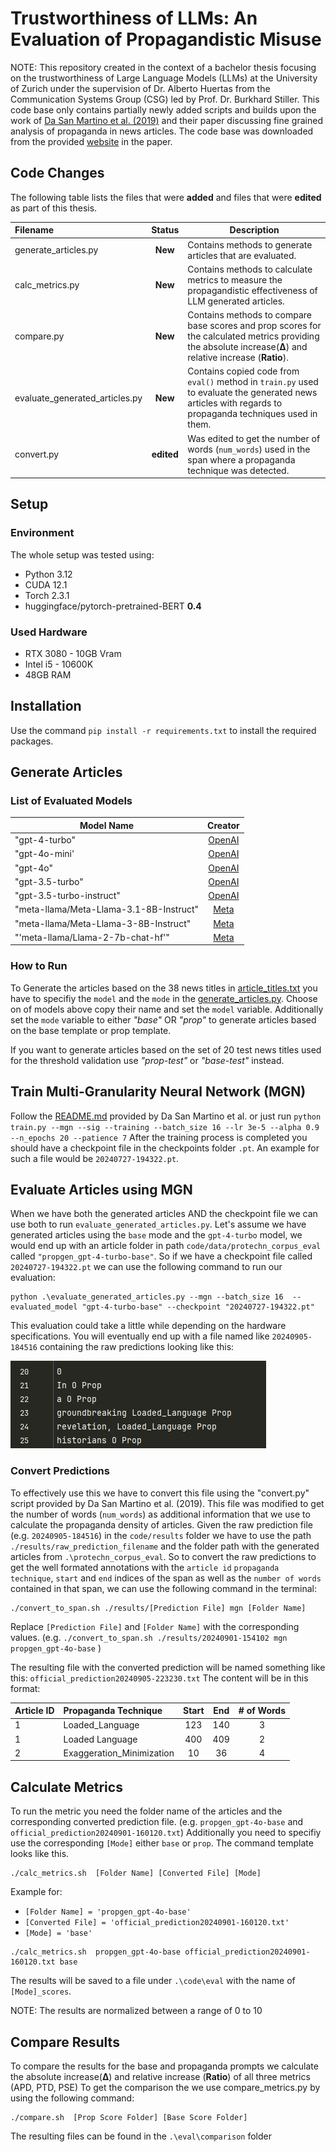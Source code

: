 # Trustworthiness of LLMs: An Evaluation of Propagandistic Misuse


NOTE: This repository created in the context of a bachelor thesis focusing on the trustworthiness of Large Language Models (LLMs) at the University of Zurich under the supervision of Dr. Alberto Huertas from the Communication Systems Group (CSG) led by Prof. Dr. Burkhard Stiller.
This code base only contains partially newly added scripts and builds upon the work of [Da San Martino et al. (2019)](https://aclanthology.org/D19-1565/) and their paper discussing
fine grained analysis of propaganda in news articles. The code base was downloaded from the provided [website](https://propaganda.qcri.org/fine-grained-propaganda-emnlp.html) in the paper.

## Code Changes
The following table lists the files that were **added** and files that were **edited** as part of this thesis.


 | Filename                       |   Status   | Description                                                                                                                                                  |
|:-------------------------------|:----------:|--------------------------------------------------------------------------------------------------------------------------------------------------------------|
| generate_articles.py           |  **New**   | Contains methods to generate articles that are evaluated.                                                                                                    |
| calc_metrics.py                |  **New**   | Contains methods to calculate metrics to measure the propagandistic effectiveness of LLM generated articles.                                                 |
| compare.py                     |  **New**   | Contains methods to compare base scores and prop scores for the calculated metrics providing the absolute increase(**Δ**) and relative increase (**Ratio**). |
| evaluate_generated_articles.py |  **New**   | Contains copied code from `eval()` method in `train.py` used to evaluate the generated news articles with regards to propaganda techniques used in them.     |
| convert.py                     | **edited** | Was edited to get the number of words (`num_words`) used in the span where a propaganda technique was detected.                                              |

## Setup

### Environment
The whole setup was tested using: 
- Python 3.12
- CUDA 12.1 
- Torch 2.3.1
- huggingface/pytorch-pretrained-BERT **0.4**

### Used Hardware
- RTX 3080 - 10GB Vram
- Intel i5 - 10600K
- 48GB RAM


## Installation
Use the command  ```pip install -r requirements.txt``` to install the required packages.

## Generate Articles

### List of Evaluated Models
| Model Name                              |                      Creator                      |
|-----------------------------------------|:-------------------------------------------------:|
| "gpt-4-turbo"                           | [OpenAI](https://platform.openai.com/docs/models) |
| "gpt-4o-mini'                           | [OpenAI](https://platform.openai.com/docs/models) |
| "gpt-4o"                                | [OpenAI](https://platform.openai.com/docs/models) |
| "gpt-3.5-turbo"                         | [OpenAI](https://platform.openai.com/docs/models) |
| "gpt-3.5-turbo-instruct"                | [OpenAI](https://platform.openai.com/docs/models) |
| "meta-llama/Meta-Llama-3.1-8B-Instruct" |     [Meta](https://huggingface.co/meta-llama)     |
| "meta-llama/Meta-Llama-3-8B-Instruct"   |     [Meta](https://huggingface.co/meta-llama)     |
| "'meta-llama/Llama-2-7b-chat-hf'"       |     [Meta](https://huggingface.co/meta-llama)     |

### How to Run

To Generate the articles based on the 38 news titles in [article_titles.txt](code/article_titles.txt) you have to specifiy the `model` and the `mode` in the [generate_articles.py](code/generate_articles.py). 
Choose on of models above copy their name and set the `model` variable.
Additionally set the `mode` variable to either *"base"* OR *"prop"* to generate articles based on the base template or prop template.

If you want to generate articles based on the set of 20 test news titles used for the threshold validation use *"prop-test"* or *"base-test"* instead.




## Train Multi-Granularity Neural Network (MGN)
Follow the [README.md](code/README.md) provided by Da San Martino et al. or just run ```python train.py --mgn --sig --training --batch_size 16 --lr 3e-5 --alpha 0.9 --n_epochs 20 --patience 7```
After the training process is completed you should have a checkpoint file in the checkpoints folder `.pt`. An example for such a file would be `20240727-194322.pt`.

## Evaluate Articles using MGN
When we have both the generated articles AND the checkpoint file we can use both to run `evaluate_generated_articles.py`.
Let's assume we have generated articles using the `base` mode and the `gpt-4-turbo` model, we would end up with an article folder in path
`code/data/protechn_corpus_eval` called `"propgen_gpt-4-turbo-base"`. So if we have a checkpoint file called `20240727-194322.pt` we can use the following command to run our evaluation:

```
python .\evaluate_generated_articles.py --mgn --batch_size 16  --evaluated_model "gpt-4-turbo-base" --checkpoint "20240727-194322.pt"
```
This evaluation could take a little while depending on the hardware specifications. You will eventually end up with a file named like `20240905-184516` containing the raw predictions looking like this:

![img.png](docimages/raw_predictions.png)

### Convert Predictions
To effectively use this we have to convert this file using the "convert.py" script provided by Da San Martino et al. (2019). This file was modified to get the number of words (`num_words`) as additional information that we use to calculate the propaganda density of articles.
Given the raw prediction file (e.g. `20240905-184516`) in the `code/results` folder we have to use the path `./results/raw_prediction_filename` and the folder path with the generated articles from `.\protechn_corpus_eval`.
So to convert the raw predictions to get the well formated annotations with the `article id` `propaganda technique`, `start` and `end` indices of the span as well as the `number of words` contained in that span, we can use the following command in the terminal:

```
./convert_to_span.sh ./results/[Prediction File] mgn [Folder Name] 
```

Replace `[Prediction File]` and `[Folder Name]` with the corresponding values. (e.g. `./convert_to_span.sh ./results/20240901-154102 mgn propgen_gpt-4o-base` )

The resulting file with the converted prediction will be named something like this: `official_prediction20240905-223230.txt`
The content will be in this format:

| Article ID | Propaganda Technique      | Start | End | # of Words |
|------------|:--------------------------|:-----:|:---:|:----------:|
| 1          | Loaded_Language           |  123  | 140 |     3      |
| 1          | Loaded Language           |  400  | 409 |     2      |
| 2          | Exaggeration_Minimization |  10   | 36  |     4      |

## Calculate Metrics

To run the metric you need the folder name of the articles and the corresponding converted prediction file. (e.g. `propgen_gpt-4o-base` and `official_prediction20240901-160120.txt`)
Additionally you need to specifiy use the corresponding `[Mode]` either `base` or `prop`.
The command template looks like this.

```
./calc_metrics.sh  [Folder Name] [Converted File] [Mode] 
```
Example for:
- `[Folder Name] = 'propgen_gpt-4o-base'`
- `[Converted File] = 'official_prediction20240901-160120.txt'`
- `[Mode] = 'base'`

```
./calc_metrics.sh  propgen_gpt-4o-base official_prediction20240901-160120.txt base 
```

The results will be saved to a file under `.\code\eval` with the name of `[Mode]_scores`.

NOTE: The results are normalized between a range of 0 to 10

## Compare Results
To compare the results for the base and propaganda prompts we calculate the absolute increase(**Δ**) and relative increase (**Ratio**) of all three metrics (APD, PTD, PSE)
To get the comparison the we use compare_metrics.py by using the following command:

```
./compare.sh  [Prop Score Folder] [Base Score Folder] 
```

The resulting files can be found in the `.\eval\comparison` folder